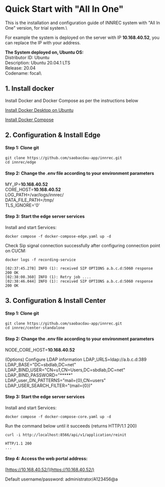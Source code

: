 # Quick Start with "All In One"
This is the installation and configuration guide of INNREC system with "All In One" version, for trial system.\

For example the system is deployed on the server with IP **10.168.40.52**, you can replace the IP with your address.

**The System deployed on, Ubuntu OS:**\
    Distributor ID:	Ubuntu\
    Description:	Ubuntu 20.04.1 LTS\
    Release:	20.04\
    Codename:	focal\

## 1. Install docker
Install Docker and Docker Compose as per the instructions below

[Install Docker Desktop on Ubuntu](https://docs.docker.com/engine/install/ubuntu/)

[Install Docker Compose](https://docs.docker.com/compose/install/linux/)

## 2. Configuration & Install Edge
####  Step 1: Clone git 

    git clone https://github.com/saobacdau-app/innrec.git
    cd innrec/edge

####  Step 2: Change the .env file according to your environment parameters

MY_IP=**10.168.40.52**\
CORE_HOST=**10.168.40.52**\
LOG_PATH=/var/logs/innrec/\
DATA_FILE_PATH=/tmp/\
TLS_IGNORE='0'

####  Step 3: Start the edge server services

Install and start Services:

    docker compose -f docker-compose-edge.yaml up -d

Check Sip signal connection successfully after configuring connection point on CUCM:

    docker logs -f recording-service

    [02:37:45.278] INFO (1): received SIP OPTIONS a.b.c.d:5060 response 200 OK
    [02:38:00.360] INFO (1): Retry job ....
    [02:38:46.044] INFO (1): received SIP OPTIONS a.b.c.d:5060 response 200 OK
    
## 3. Configuration & Install Center

####  Step 1: Clone git 

    git clone https://github.com/saobacdau-app/innrec.git
    cd innrec/center-standalone

####  Step 2: Change the .env file according to your environment parameters

NODE_CORE_HOST=**10.168.40.52**


(Options) Configure LDAP information
LDAP_URLS=ldap://a.b.c.d:389\
LDAP_BASE="DC=sbdlab,DC=net"\
LDAP_BIND_USER="CN=u1,CN=Users,DC=sbdlab,DC=net"\
LDAP_BIND_PASSWORD="*****"\
LDAP_user_DN_PATTERNS="mail={0},CN=users"\
LDAP_USER_SEARCH_FILTER="(mail={0})"

####  Step 3: Start the edge server services

Install and start Services:

    docker compose -f docker-compose-core.yaml up -d

Run the command below until it succeeds (returns HTTP/1.1 200)

    curl -i http://localhost:8566/api/v1/application/reinit

    HTTP/1.1 200
    ... 
    

####  Step 4: Access the web portal address:

   [https://10.168.40.52/](https://10.168.40.52/)

   Default username/password: administrator/A123456@a